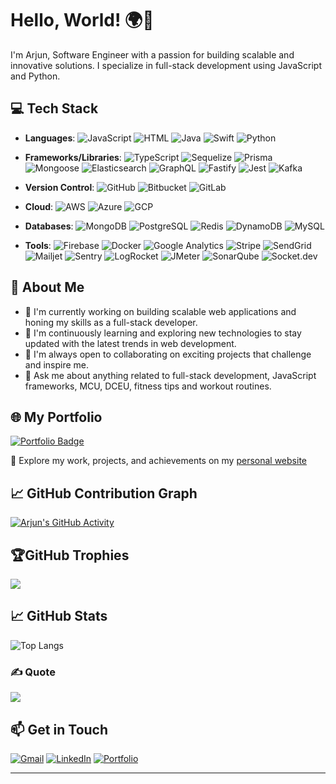 
# Hello, World! 🌍👋
I'm Arjun, Software Engineer with a passion for building scalable and innovative solutions. I specialize in full-stack development using JavaScript and Python.

## 💻 Tech Stack
- **Languages**: ![JavaScript](https://img.shields.io/badge/JavaScript-F7DF1E?logo=javascript&logoColor=black) ![HTML](https://img.shields.io/badge/HTML-E34F26?logo=html5&logoColor=white) ![Java](https://img.shields.io/badge/Java-007396?logo=java&logoColor=white) ![Swift](https://img.shields.io/badge/Swift-FA7343?logo=swift&logoColor=white) ![Python](https://img.shields.io/badge/Python-3776AB?logo=python&logoColor=white)

- **Frameworks/Libraries**: ![TypeScript](https://img.shields.io/badge/TypeScript-3178C6?logo=typescript&logoColor=white) ![Sequelize](https://img.shields.io/badge/Sequelize-52B0E7?logo=sequelize&logoColor=white) ![Prisma](https://img.shields.io/badge/Prisma-2D3748?logo=prisma&logoColor=white) ![Mongoose](https://img.shields.io/badge/Mongoose-880000?logo=mongoose&logoColor=white) ![Elasticsearch](https://img.shields.io/badge/Elasticsearch-005571?logo=elasticsearch&logoColor=white) ![GraphQL](https://img.shields.io/badge/GraphQL-E10098?logo=graphql&logoColor=white) ![Fastify](https://img.shields.io/badge/Fastify-000000?logo=fastify&logoColor=white) ![Jest](https://img.shields.io/badge/Jest-C21325?logo=jest&logoColor=white) ![Kafka](https://img.shields.io/badge/Apache%20Kafka-231F20?logo=apachekafka&logoColor=white)

- **Version Control**: ![GitHub](https://img.shields.io/badge/GitHub-181717?logo=github&logoColor=white) ![Bitbucket](https://img.shields.io/badge/Bitbucket-0052CC?logo=bitbucket&logoColor=white) ![GitLab](https://img.shields.io/badge/GitLab-FC6D26?logo=gitlab&logoColor=white)

- **Cloud**: ![AWS](https://img.icons8.com/?size=24&id=VoXRGxL3ekkk&format=png&color=ffffff) ![Azure](https://img.icons8.com/?size=24&id=VLKafOkk3sBX&format=png&color=000000) ![GCP](https://img.icons8.com/?size=24&id=WHRLQdbEXQ16&format=png&color=000000)

- **Databases**: ![MongoDB](https://img.shields.io/badge/MongoDB-47A248?logo=mongodb&logoColor=white) ![PostgreSQL](https://img.shields.io/badge/PostgreSQL-336791?logo=postgresql&logoColor=white) ![Redis](https://img.shields.io/badge/Redis-DC382D?logo=redis&logoColor=white) ![DynamoDB](https://img.shields.io/badge/AWS%20DynamoDB-4053D6?logo=amazondynamodb&logoColor=white) ![MySQL](https://img.shields.io/badge/MySQL-4479A1?logo=mysql&logoColor=white)

- **Tools**: ![Firebase](https://img.shields.io/badge/Firebase-FFCA28?logo=firebase&logoColor=black) ![Docker](https://img.shields.io/badge/Docker-2496ED?logo=docker&logoColor=white) ![Google Analytics](https://img.shields.io/badge/Google%20Analytics-E37400?logo=googleanalytics&logoColor=white) ![Stripe](https://img.shields.io/badge/Stripe-008CDD?logo=stripe&logoColor=white) ![SendGrid](https://img.shields.io/badge/SendGrid-0080FF?logo=sendgrid&logoColor=white) ![Mailjet](https://img.shields.io/badge/Mailjet-FFD700?logo=mailjet&logoColor=black) ![Sentry](https://img.shields.io/badge/Sentry-362D59?logo=sentry&logoColor=white) ![LogRocket](https://img.shields.io/badge/LogRocket-6633FF?logo=logrocket&logoColor=white) ![JMeter](https://img.shields.io/badge/JMeter-D22128?logo=apachejmeter&logoColor=white) ![SonarQube](https://img.shields.io/badge/SonarQube-4E9BCD?logo=sonarqube&logoColor=white) ![Socket.dev](https://img.shields.io/badge/Socket.dev-000000?logo=socketdotio&logoColor=white)


## 🚀 About Me
- 🔭 I'm currently working on building scalable web applications and honing my skills as a full-stack developer.
- 🌱 I'm continuously learning and exploring new technologies to stay updated with the latest trends in web development.
- 👯 I'm always open to collaborating on exciting projects that challenge and inspire me.
- 💬 Ask me about anything related to full-stack development, JavaScript frameworks, MCU, DCEU, fitness tips and workout routines.

<!-- - 📫 You can reach me at: [arjuntpnambiar@gmail.com](mailto:arjuntpnambiar@gmail.com) -->
<!--## 📈 GitHub Stats
![](https://github-readme-streak-stats.herokuapp.com/?user=Arjun-tp&theme=dark&hide_border=true)<br/>
-->

## 🌐 My Portfolio
[![Portfolio Badge](https://img.shields.io/badge/Visit-My%20Portfolio-blue?style=for-the-badge&logo=internet-explorer)](https://www.arjuntp.com)

🔗 Explore my work, projects, and achievements on my [personal website](https://www.arjuntp.com)

## 📈 GitHub Contribution Graph  
[![Arjun's GitHub Activity](https://github-readme-activity-graph.vercel.app/graph?username=Arjun-tp&theme=github-dark&hide_border=true)](https://github.com/Arjun-tp)

## 🏆GitHub Trophies
![](https://github-profile-trophy.vercel.app/?username=Arjun-tp&title=MultiLanguage,Experience,Repositories,Stars,Commits,Followers,PullRequest&theme=gruvbox&no-frame=true&no-bg=false&margin-w=4)


## 📈 GitHub Stats
<!--![Arjun's GitHub Stats](https://github-readme-stats.vercel.app/api?username=Arjun-tp&show_icons=true&theme=light)-->
![Top Langs](https://github-readme-stats.vercel.app/api/top-langs/?username=Arjun-tp&hide_progress=true&theme=dark&langs_count=8)


### ✍️ Quote
![](https://quotes-github-readme.vercel.app/api?type=horizontal&theme=gruvbox)


## 📫 Get in Touch
[![Gmail](https://img.icons8.com/color/48/000000/gmail.png)](mailto:arjuntpnambiar@gmail.com) [](mailto:arjuntpnambiar@gmail.com) 
[![LinkedIn](https://img.icons8.com/color/48/000000/linkedin.png)](https://www.linkedin.com/in/arjun-tp)
[![Portfolio](https://img.icons8.com/?size=52&id=J3nZHWgT1e7m&format=png&color=000000)](https://www.arjuntp.com)

<!-- [![](https://visitcount.itsvg.in/api?id=Arjun-tp&icon=0&color=0)](https://visitcount.itsvg.in) -->
<!--
- Email: arjuntpnambiar@gmail.com
- LinkedIn: [linkedin.com/in/arjun-tp](https://www.linkedin.com/in/arjun-tp)
-->
---

